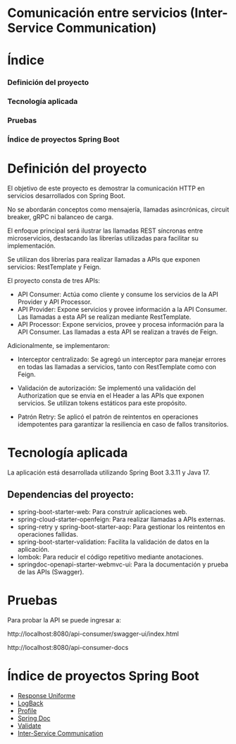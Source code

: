# **Comunicación entre servicios (Inter-Service Communication)**

# Índice
### Definición del proyecto
### Tecnología aplicada
### Pruebas
### Índice de proyectos Spring Boot

#  **Definición del proyecto**

El objetivo de este proyecto es demostrar la comunicación HTTP en servicios desarrollados con Spring Boot. 

No se abordarán conceptos como mensajería, llamadas asincrónicas, circuit breaker, gRPC ni balanceo de carga. 

El enfoque principal será ilustrar las llamadas REST síncronas entre microservicios, destacando las librerías utilizadas para facilitar su implementación.

Se utilizan dos librerías para realizar llamadas a APIs que exponen servicios: RestTemplate y Feign.

El proyecto consta de tres APIs:

- API Consumer: Actúa como cliente y consume los servicios de la API Provider y API Processor.
- API Provider: Expone servicios y provee información a la API Consumer. Las llamadas a esta API se realizan mediante RestTemplate.
- API Processor: Expone servicios, provee y procesa información para la API Consumer. Las llamadas a esta API se realizan a través de Feign.

Adicionalmente, se implementaron:

- Interceptor centralizado: Se agregó un interceptor para manejar errores en todas las llamadas a servicios, tanto con RestTemplate como con Feign.

- Validación de autorización: Se implementó una validación del Authorization que se envia en el Header a las APIs que exponen servicios. Se utilizan tokens estáticos para este propósito.

- Patrón Retry: Se aplicó el patrón de reintentos en operaciones idempotentes para garantizar la resiliencia en caso de fallos transitorios.


#  **Tecnología aplicada**

La aplicación está desarrollada utilizando Spring Boot 3.3.11 y Java 17.

## Dependencias del proyecto:
- spring-boot-starter-web: Para construir aplicaciones web. 
- spring-cloud-starter-openfeign: Para realizar llamadas a APIs externas.
- spring-retry y spring-boot-starter-aop: Para gestionar los reintentos en operaciones fallidas.
- spring-boot-starter-validation: Facilita la validación de datos en la aplicación.
- lombok: Para reducir el código repetitivo mediante anotaciones.
- springdoc-openapi-starter-webmvc-ui: Para la documentación y prueba de las APIs (Swagger).


#  **Pruebas**
Para probar la API se puede ingresar a:

http://localhost:8080/api-consumer/swagger-ui/index.html

http://localhost:8080/api-consumer-docs

#  **Índice de proyectos Spring Boot**

- [Response Uniforme](https://github.com/pabloEmanuelIgoldi/Spring-Boot-Response-Wrapper)
- [LogBack](https://github.com/pabloEmanuelIgoldi/Spring-Boot-Logback)
- [Profile](https://github.com/pabloEmanuelIgoldi/Spring-Boot-Profile)
- [Spring Doc](https://github.com/pabloEmanuelIgoldi/Spring-Boot-Swagger)
- [Validate](https://github.com/pabloEmanuelIgoldi/Spring-Boot-Validate)
- [Inter-Service Communication](https://github.com/pabloEmanuelIgoldi/Spring-Boot-Inter-Service-Communication)
